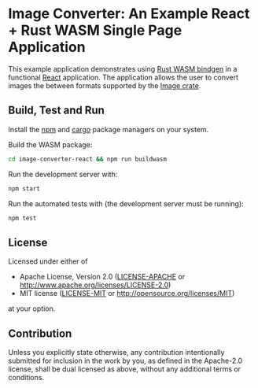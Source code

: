 # Image Converter: An Example React + Rust WASM Single Page Application

This example application demonstrates using
[Rust WASM bindgen](https://rustwasm.github.io/) in a functional
[React](https://reactjs.org/) application. The application allows the user to
convert images the between formats supported by the
[Image crate](https://crates.io/crates/image).

## Build, Test and Run

Install the
[npm](https://docs.npmjs.com/downloading-and-installing-node-js-and-npm) and
[cargo](https://rustup.rs/) package managers on your system.

Build the WASM package:

```bash
cd image-converter-react && npm run buildwasm
```

Run the development server with:

```bash
npm start
```

Run the automated tests with (the development server must be running):

```bash
npm test
```

## License

Licensed under either of

- Apache License, Version 2.0
  ([LICENSE-APACHE](LICENSE-APACHE) or http://www.apache.org/licenses/LICENSE-2.0)
- MIT license
  ([LICENSE-MIT](LICENSE-MIT) or http://opensource.org/licenses/MIT)

at your option.

## Contribution

Unless you explicitly state otherwise, any contribution intentionally submitted
for inclusion in the work by you, as defined in the Apache-2.0 license, shall be
dual licensed as above, without any additional terms or conditions.

